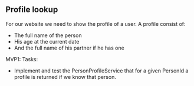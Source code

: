 ## Profile lookup

For our website we need to show the profile of a user.
A profile consist of:
 - The full name of the person 
 - His age at the current date
 - And the full name of his partner if he has one
 
MVP1: 
Tasks:
- Implement and test the PersonProfileService that for a given PersonId a profile is returned if we know that person.
